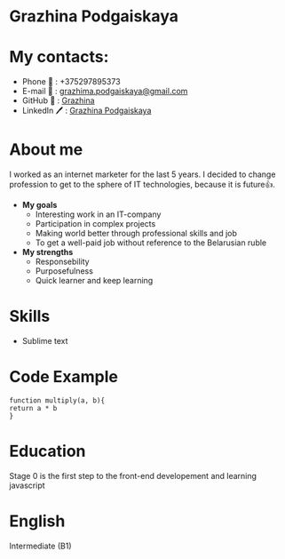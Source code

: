 # Grazhina Podgaiskaya

# My contacts:
* Phone 📱 : +375297895373
* E-mail 📧 : grazhima.podgaiskaya@gmail.com
* GitHub 📁 : [Grazhina](https://github.com/Grazhina/)
* LinkedIn 🖊️ : [Grazhina Podgaiskaya](https://www.linkedin.com/in/grazhina-podgaiskaya/) 

# About me
I worked as an internet marketer for the last 5 years. I decided to change profession to get to the sphere of IT technologies, because it is future:+1:.
* **My goals**
    + Interesting work in an IT-company
    + Participation in complex projects
    + Making world better through professional skills and job
    + To get a well-paid job without reference to the Belarusian ruble 
* **My strengths**
    + Responsebility
    + Purposefulness
    + Quick learner and keep learning

# Skills
* Sublime text

# Code Example
```
function multiply(a, b){
return a * b
}
```

# Education
Stage 0 is the first step to the front-end developement and learning javascript

# English 
Intermediate (B1)
